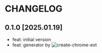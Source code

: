 # CHANGELOG


## 0.1.0 [2025.01.19]

- feat: initial version
- feat: generator by ![create-chrome-ext](https://github.com/guocaoyi/create-chrome-ext)

